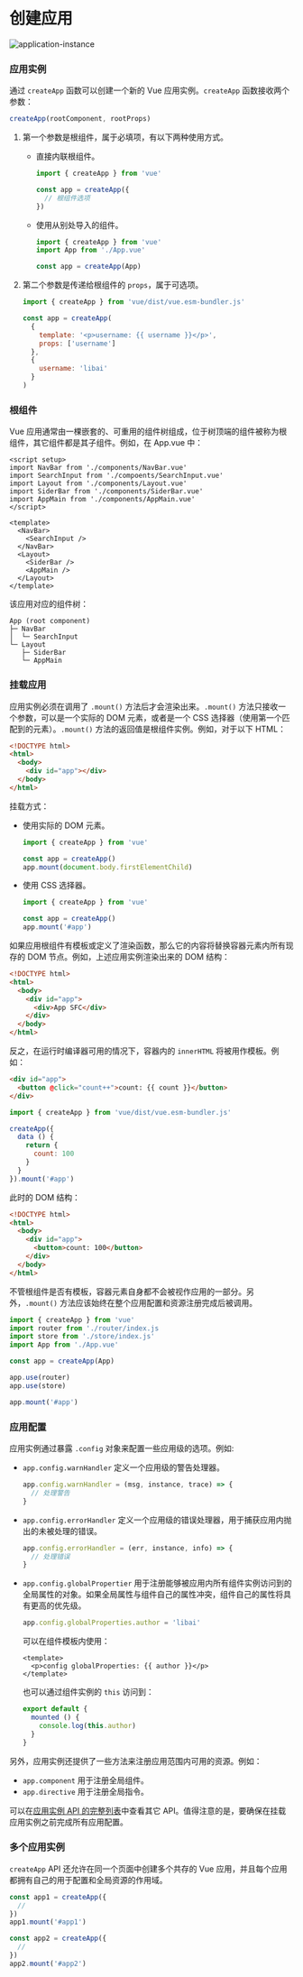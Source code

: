 # 创建应用

![application-instance](./imgs/application-instance.png)

### 应用实例

通过 `createApp` 函数可以创建一个新的 Vue 应用实例。`createApp` 函数接收两个参数：

```javascript
createApp(rootComponent, rootProps)
```

1. 第一个参数是根组件，属于必填项，有以下两种使用方式。

   - 直接内联根组件。

     ```javascript
     import { createApp } from 'vue'
     
     const app = createApp({
       // 根组件选项
     })
     ```

   - 使用从别处导入的组件。

     ```javascript
     import { createApp } from 'vue'
     import App from './App.vue'
     
     const app = createApp(App)
     ```

2. 第二个参数是传递给根组件的 `props`，属于可选项。

   ```javascript
   import { createApp } from 'vue/dist/vue.esm-bundler.js'
   
   const app = createApp(
     {
       template: '<p>username: {{ username }}</p>',
       props: ['username']
     },
     {
       username: 'libai'
     }
   )
   ```

### 根组件

Vue 应用通常由一棵嵌套的、可重用的组件树组成，位于树顶端的组件被称为根组件，其它组件都是其子组件。例如，在 App.vue 中：

```vue
<script setup>
import NavBar from './components/NavBar.vue'
import SearchInput from './compoents/SearchInput.vue'
import Layout from './components/Layout.vue'
import SiderBar from './components/SiderBar.vue'
import AppMain from './components/AppMain.vue'
</script>

<template>
  <NavBar>
    <SearchInput />
  </NavBar>
  <Layout>
    <SiderBar />
    <AppMain />
  </Layout>
</template>
```

该应用对应的组件树：

```
App (root component)
├─ NavBar
│  └─ SearchInput
└─ Layout
   ├─ SiderBar
   └─ AppMain
```

### 挂载应用

应用实例必须在调用了 `.mount()` 方法后才会渲染出来。`.mount()` 方法只接收一个参数，可以是一个实际的 DOM 元素，或者是一个 CSS 选择器（使用第一个匹配到的元素）。`.mount()` 方法的返回值是根组件实例。例如，对于以下 HTML：

```html
<!DOCTYPE html>
<html>
  <body>
    <div id="app"></div>
  </body>
</html>
```

挂载方式：

- 使用实际的 DOM 元素。

  ```javascript
  import { createApp } from 'vue'
  
  const app = createApp()
  app.mount(document.body.firstElementChild)
  ```

- 使用 CSS 选择器。

  ```javascript
  import { createApp } from 'vue'
  
  const app = createApp()
  app.mount('#app')
  ```

如果应用根组件有模板或定义了渲染函数，那么它的内容将替换容器元素内所有现存的 DOM 节点。例如，上述应用实例渲染出来的 DOM 结构：

```html
<!DOCTYPE html>
<html>
  <body>
    <div id="app">
      <div>App SFC</div>
    </div>
  </body>
</html>
```

反之，在运行时编译器可用的情况下，容器内的 `innerHTML` 将被用作模板。例如：

```html
<div id="app">
  <button @click="count++">count: {{ count }}</button>
</div>
```

```javascript
import { createApp } from 'vue/dist/vue.esm-bundler.js'

createApp({
  data () {
    return {
      count: 100
    }
  }
}).mount('#app')
```

此时的 DOM 结构：

```html
<!DOCTYPE html>
<html>
  <body>
    <div id="app">
      <button>count: 100</button>
    </div>
  </body>
</html>
```

不管根组件是否有模板，容器元素自身都不会被视作应用的一部分。另外，`.mount()` 方法应该始终在整个应用配置和资源注册完成后被调用。

```javascript
import { createApp } from 'vue'
import router from './router/index.js
import store from './store/index.js'
import App from './App.vue'

const app = createApp(App)

app.use(router)
app.use(store)

app.mount('#app')
```

### 应用配置

应用实例通过暴露 `.config` 对象来配置一些应用级的选项。例如:

- `app.config.warnHandler` 定义一个应用级的警告处理器。

  ```javascript
  app.config.warnHandler = (msg, instance, trace) => {
    // 处理警告
  }
  ```

- `app.config.errorHandler` 定义一个应用级的错误处理器，用于捕获应用内抛出的未被处理的错误。

  ```javascript
  app.config.errorHandler = (err, instance, info) => {
    // 处理错误
  }
  ```

- `app.config.globalPropertier`  用于注册能够被应用内所有组件实例访问到的全局属性的对象。如果全局属性与组件自己的属性冲突，组件自己的属性将具有更高的优先级。

  ```javascript
  app.config.globalProperties.author = 'libai'
  ```

  可以在组件模板内使用：

  ```vue
  <template>
    <p>config globalProperties: {{ author }}</p>
  </template>
  ```

  也可以通过组件实例的 `this` 访问到：

  ```javascript
  export default {
    mounted () {
      console.log(this.author)
    }
  }
  ```

另外，应用实例还提供了一些方法来注册应用范围内可用的资源。例如：

- `app.component` 用于注册全局组件。
- `app.directive` 用于注册全局指令。

可以在[应用实例 API 的完整列表](https://cn.vuejs.org/api/application.html)中查看其它 API。值得注意的是，要确保在挂载应用实例之前完成所有应用配置。

### 多个应用实例

`createApp` API 还允许在同一个页面中创建多个共存的 Vue 应用，并且每个应用都拥有自己的用于配置和全局资源的作用域。

```javascript
const app1 = createApp({
  //
})
app1.mount('#app1')

const app2 = createApp({
  //
})
app2.mount('#app2')
```

